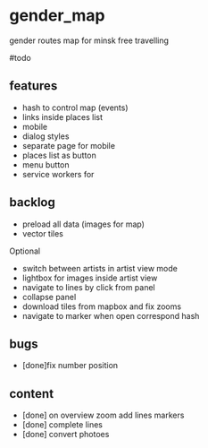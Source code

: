# gender_map
gender routes map for minsk free travelling

#todo
## features
* hash to control map (events)
* links inside places list
* mobile 
 * dialog styles
 * separate page for mobile
 * places list as button
 * menu button
 * service workers for 

## backlog
* preload all data (images for map)
* vector tiles

Optional
* switch between artists in artist view mode
* lightbox for images inside artist view
* navigate to lines by click from panel
* collapse panel
* download tiles from mapbox and fix zooms
* navigate to marker when open correspond hash

## bugs
* [done]fix number position

## content
* [done] on overview zoom add lines markers
* [done] complete lines
* [done] convert photoes

